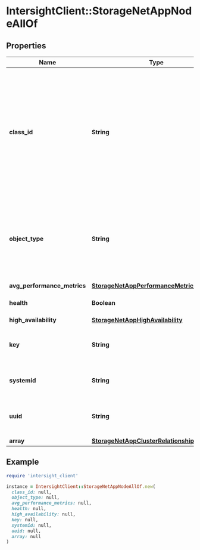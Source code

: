 # IntersightClient::StorageNetAppNodeAllOf

## Properties

| Name | Type | Description | Notes |
| ---- | ---- | ----------- | ----- |
| **class_id** | **String** | The fully-qualified name of the instantiated, concrete type. This property is used as a discriminator to identify the type of the payload when marshaling and unmarshaling data. | [default to &#39;storage.NetAppNode&#39;] |
| **object_type** | **String** | The fully-qualified name of the instantiated, concrete type. The value should be the same as the &#39;ClassId&#39; property. | [default to &#39;storage.NetAppNode&#39;] |
| **avg_performance_metrics** | [**StorageNetAppPerformanceMetricsAverage**](StorageNetAppPerformanceMetricsAverage.md) |  | [optional] |
| **health** | **Boolean** | The health of the NetApp Node. | [optional][readonly] |
| **high_availability** | [**StorageNetAppHighAvailability**](StorageNetAppHighAvailability.md) |  | [optional] |
| **key** | **String** | Unique identifier of NetApp Node across data center. | [optional][readonly] |
| **systemid** | **String** | The system id of the NetApp Node. | [optional][readonly] |
| **uuid** | **String** | Universally unique identifier of NetApp Node. | [optional][readonly] |
| **array** | [**StorageNetAppClusterRelationship**](StorageNetAppClusterRelationship.md) |  | [optional] |

## Example

```ruby
require 'intersight_client'

instance = IntersightClient::StorageNetAppNodeAllOf.new(
  class_id: null,
  object_type: null,
  avg_performance_metrics: null,
  health: null,
  high_availability: null,
  key: null,
  systemid: null,
  uuid: null,
  array: null
)
```

